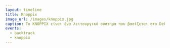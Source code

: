 ```yaml
---
layout: timeline 
title: Knoppix
image_url: /images/knoppix.jpg
caption: Το KNOPPIX είναι ένα λειτουργικό σύστημα που βασίζεται στο Debian που έχει σχεδιαστεί για να εκτελείται απευθείας από ένα CD / DVD (Live CD) ή μια μονάδα flash USB (Live USB), ένα από τα πρώτα του είδους του για οποιοδήποτε λειτουργικό σύστημα. Το Knoppix αναπτύχθηκε και πήρε το όνομά του από τον σύμβουλο Linux Klaus Knopper. Αν και το KNOPPIX έχει σχεδιαστεί κυρίως για χρήση ως Live CD, μπορεί επίσης να εγκατασταθεί σε σκληρό δίσκο όπως ένα τυπικό λειτουργικό σύστημα. Οι υπολογιστές που υποστηρίζουν εκκίνηση από συσκευές USB μπορούν να φορτώσουν το KNOPPIX από ζωντανή μονάδα flash USB ή κάρτα μνήμης.Και τέλος το KNOPPIX αποτελείται κυρίως από ελεύθερο λογισμικό ανοιχτού κώδικα, αλλά περιλαμβάνει επίσης κάποιο ιδιόκτητο λογισμικό, εφόσον πληροί ορισμένες προϋποθέσεις.
events:
  - backtrack
  - knoppix
---
```

